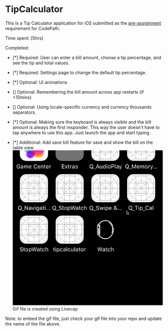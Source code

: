 # TipCalculator

This is a Tip Calculator application for iOS submitted as the [pre-assignment](https://gist.github.com/timothy1ee/7747214) requirement for CodePath.

Time spent: [5hrs]

Completed:

* [*] Required: User can enter a bill amount, choose a tip percentage, and see the tip and total values.
* [*] Required: Settings page to change the default tip percentage.
* [*] Optional: UI animations
* [] Optional: Remembering the bill amount across app restarts (if <10mins)
* [] Optional: Using locale-specific currency and currency thousands separators.
* [*] Optional: Making sure the keyboard is always visible and the bill amount is always the first responder. This way the user doesn't have to tap anywhere to use this app. Just launch the app and start typing.

* [*] Additional: Add save bill feature for save and show the bill on the table view
![Video Walkthrough](Q_tip.gif)
Gif file is created using Linecap

Note: to embed the gif file, just check your gif file into your repo and update the name of the file above.
